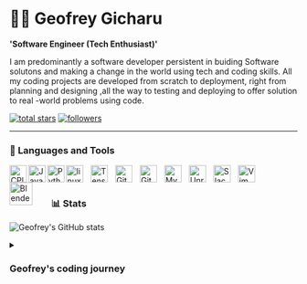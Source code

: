 # 🏄‍♂️ Geofrey Gicharu

**'Software Engineer (Tech Enthusiast)'**


I am predominantly a software developer persistent in buiding Software solutons and making a change in 
the world using tech and coding skills. All my coding projects are developed from scratch to deployment,
right from planning and designing ,all the way to testing and deploying to offer solution to real -world
problems using code.



<p align="left">
    <a href="https://github.com/Grimejo?tab=repositories&sort=stargazers">
      <img alt="total stars" title="Total stars on GitHub" src="https://custom-icon-badges.demolab.com/github/stars/Grimejo?color=55960c&style=for-the-badge&labelColor=488207&logo=star"/></a>
    <a href="https://github.com/Grimejo?tab=followers">
      <img alt="followers" title="Follow me on Github" src="https://custom-icon-badges.demolab.com/github/followers/Grimejo?color=236ad3&labelColor=1155ba&style=for-the-badge&logo=person-add&label=Follow&logoColor=white"/></a>
    
  </p>

---


### 🧰 Languages and Tools

<img align="left" alt="CPlusPlus" width="30px" src="https://cdn.jsdelivr.net/gh/devicons/devicon/icons/cplusplus/cplusplus-original.svg" />
  
 <img align= "left" alt="Java" width="30px" src="https://cdn.jsdelivr.net/gh/devicons/devicon/icons/java/java-original.svg" />
           
 <img align= "left" alt="Python" width="30px" src="https://cdn.jsdelivr.net/gh/devicons/devicon/icons/python/python-original.svg" />
                 
 <img align="left" alt="linux" width="30px" src="https://cdn.jsdelivr.net/gh/devicons/devicon/icons/linux/linux-original.svg" style="padding-right:10px;" />
   
  <img align ="left" alt="TensorFlow" width="30px"  src="https://cdn.jsdelivr.net/gh/devicons/devicon/icons/tensorflow/tensorflow-original.svg"  style="padding-right:10px;"/>
           
 <img align="left" alt="Git" width="30px" src="https://cdn.jsdelivr.net/gh/devicons/devicon/icons/git/git-original.svg" style="padding-right:10px;" />
 <img align="left" alt="GitHub" width="30px" src="https://user-images.githubusercontent.com/3369400/139447912-e0f43f33-6d9f-45f8-be46-2df5bbc91289.png" style="padding-right:10px;" />
    
<img align="left" alt="MySQL" width="30px" src="https://cdn.jsdelivr.net/gh/devicons/devicon/icons/mysql/mysql-original.svg" style="padding-right:10px;" />
    
<img align="left" alt="UnrealEngine" width="30px" src="https://cdn.jsdelivr.net/gh/devicons/devicon/icons/unrealengine/unrealengine-original-wordmark.svg" style="padding-right:10px;" />
 
 <img align= "left" alt="Slack" width="30px" src="https://cdn.jsdelivr.net/gh/devicons/devicon/icons/slack/slack-original.svg"  style="padding-right:10px;"/>
 
 <img align= "left" alt="Vim" width="30px" src="https://cdn.jsdelivr.net/gh/devicons/devicon/icons/vim/vim-original.svg" style="padding-right:10px;" />
                   
 
<img align="left" alt="Blender" width="40px"  src="https://cdn.jsdelivr.net/gh/devicons/devicon/icons/blender/blender-original.svg" style="padding-right:30px;" />

<br />

#

### 📊 Stats

![Geofrey's GitHub stats](https://github-readme-stats.vercel.app/api?username=Grimejo&show_icons=true&theme=transparent)


<details>
  <summary><h3> Geofrey's coding journey </h3></summary>
    My coding journey started as a curious and intrigued computer science student with a passion in game,
    game engine and rendering engine development. I had a strong intuition that fuelled my passion to learn all i could in the programming
    world - linux, API's, Software Design, Algorithms, Machine Learning. I enrolled in a Computer Science degree while self-learning different
    software development skills and contributing to open-source projects as well as freelance projects.

